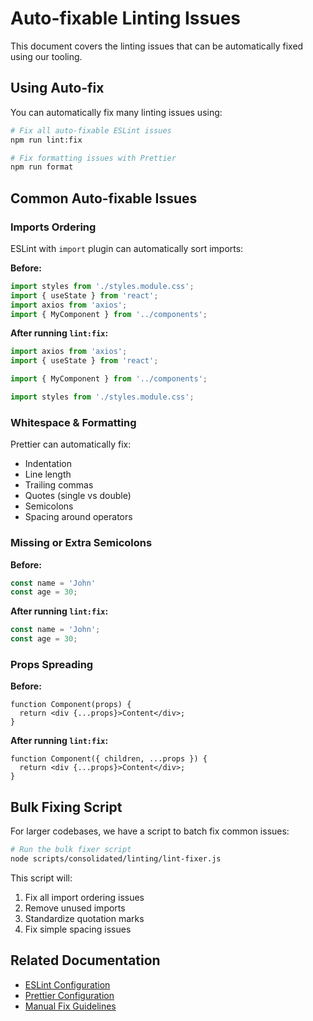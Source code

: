 # Auto-fixable Linting Issues

This document covers the linting issues that can be automatically fixed using our tooling.

## Using Auto-fix

You can automatically fix many linting issues using:

```bash
# Fix all auto-fixable ESLint issues
npm run lint:fix

# Fix formatting issues with Prettier
npm run format
```

## Common Auto-fixable Issues

### Imports Ordering

ESLint with `import` plugin can automatically sort imports:

**Before:**
```typescript
import styles from './styles.module.css';
import { useState } from 'react';
import axios from 'axios';
import { MyComponent } from '../components';
```

**After running `lint:fix`:**
```typescript
import axios from 'axios';
import { useState } from 'react';

import { MyComponent } from '../components';

import styles from './styles.module.css';
```

### Whitespace & Formatting

Prettier can automatically fix:

- Indentation
- Line length
- Trailing commas
- Quotes (single vs double)
- Semicolons
- Spacing around operators

### Missing or Extra Semicolons

**Before:**
```typescript
const name = 'John'
const age = 30;
```

**After running `lint:fix`:**
```typescript
const name = 'John';
const age = 30;
```

### Props Spreading

**Before:**
```tsx
function Component(props) {
  return <div {...props}>Content</div>;
}
```

**After running `lint:fix`:**
```tsx
function Component({ children, ...props }) {
  return <div {...props}>Content</div>;
}
```

## Bulk Fixing Script

For larger codebases, we have a script to batch fix common issues:

```bash
# Run the bulk fixer script
node scripts/consolidated/linting/lint-fixer.js
```

This script will:

1. Fix all import ordering issues
2. Remove unused imports
3. Standardize quotation marks
4. Fix simple spacing issues

## Related Documentation

- [ESLint Configuration](../eslint-config.md)
- [Prettier Configuration](../prettier-config.md)
- [Manual Fix Guidelines](./manual-fixes.md) 